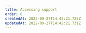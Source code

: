 ```yaml
---
title: Accessing support
order: 6
createdAt: 2022-09-27T14:42:21.728Z
updatedAt: 2022-09-27T14:42:21.731Z
---
```

